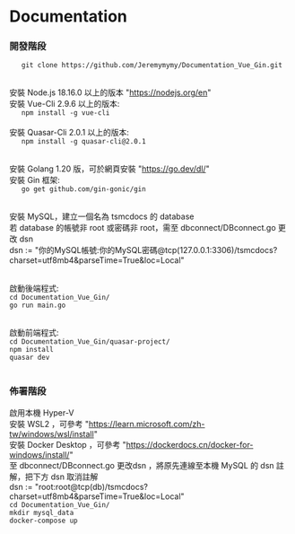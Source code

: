 ﻿# Documentation

### 開發階段 <br>
```    git clone https://github.com/Jeremymymy/Documentation_Vue_Gin.git  ``` <br> <br>

安裝 Node.js 18.16.0 以上的版本 "https://nodejs.org/en" <br>
安裝 Vue-Cli 2.9.6 以上的版本: <br>
```    npm install -g vue-cli  ``` <br> <br>
安裝 Quasar-Cli 2.0.1 以上的版本: <br>
```    npm install -g quasar-cli@2.0.1  ``` <br> <br>

安裝 Golang 1.20 版，可於網頁安裝 "https://go.dev/dl/" <br>
安裝 Gin 框架: <br>
```    go get github.com/gin-gonic/gin  ``` <br> <br>

安裝 MySQL，建立一個名為 tsmcdocs 的 database <br>
若 database 的帳號非 root 或密碼非 root，需至 dbconnect/DBconnect.go 更改 dsn <br>
    dsn := "你的MySQL帳號:你的MySQL密碼@tcp(127.0.0.1:3306)/tsmcdocs?charset=utf8mb4&parseTime=True&loc=Local" <br> <br>

啟動後端程式: <br>
``` cd Documentation_Vue_Gin/ ``` <br>
``` go run main.go ``` <br> <br>

啟動前端程式: <br>
``` cd Documentation_Vue_Gin/quasar-project/ ``` <br>
``` npm install ``` <br>
``` quasar dev ``` <br> <br>

### 佈署階段 <br>
啟用本機 Hyper-V <br>
安裝 WSL2 ，可參考 "https://learn.microsoft.com/zh-tw/windows/wsl/install" <br>
安裝 Docker Desktop ，可參考 "https://dockerdocs.cn/docker-for-windows/install/" <br>
至 dbconnect/DBconnect.go 更改dsn ，將原先連線至本機 MySQL 的 dsn 註解，把下方 dsn 取消註解<br>
    dsn := "root:root@tcp(db)/tsmcdocs?charset=utf8mb4&parseTime=True&loc=Local" <br>
``` cd Documentation_Vue_Gin/ ``` <br>
``` mkdir mysql_data ``` <br> 
``` docker-compose up ``` <br>